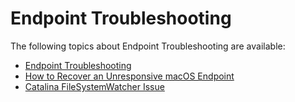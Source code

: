 [title]: # (Endpoint Troubleshooting)
[tags]: # (agents)
[priority]: # (1)
# Endpoint Troubleshooting

The following topics about Endpoint Troubleshooting are available:

* [Endpoint Troubleshooting](endpoint-issues.md)
* [How to Recover an Unresponsive macOS Endpoint](recover-unresponsive-macOS-endpoint.md)
* [Catalina FileSystemWatcher Issue](filesystemwatcher.md)
